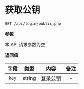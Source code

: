 # 获取公钥

```bash
GET /api/login/public.php
```

**参数**

本 API 请求参数为空

**返回值**

| 字段  |  类型  |   内容   | 备注 |
| :---: | :----: | :------: | :--: |
| `key` | string | 登录公钥 |  -   |